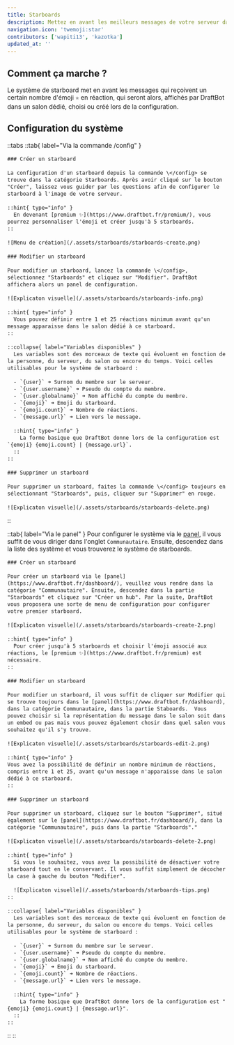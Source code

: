 ```yaml
---
title: Starboards
description: Mettez en avant les meilleurs messages de votre serveur dans un salon dédié en interagissant avec un émoji.
navigation.icon: 'twemoji:star'
contributors: ['wapiti13', 'kazotka']
updated_at: ''
---
```


## Comment ça marche ?

Le système de starboard met en avant les messages qui reçoivent un certain nombre d'émoji `⭐` en réaction, qui seront alors, affichés par DraftBot dans un salon dédié, choisi ou créé lors de la configuration.

## Configuration du système

::tabs
  ::tab{ label="Via la commande /config" }

    ### Créer un starboard

    La configuration d'un starboard depuis la commande \</config> se trouve dans la catégorie Starboards. Après avoir cliqué sur le bouton "Créer", laissez vous guider par les questions afin de configurer le starboard à l'image de votre serveur.

    ::hint{ type="info" }
      En devenant [premium ✨](https://www.draftbot.fr/premium/), vous pourrez personnaliser l'émoji et créer jusqu'à 5 starboards.
    ::

    ![Menu de création](/.assets/starboards/starboards-create.png)

    ### Modifier un starboard

    Pour modifier un starboard, lancez la commande \</config>, sélectionnez "Starboards" et cliquez sur "Modifier". DraftBot affichera alors un panel de configuration.

    ![Explicaton visuelle](/.assets/starboards/starboards-info.png)

    ::hint{ type="info" }
      Vous pouvez définir entre 1 et 25 réactions minimum avant qu'un message apparaisse dans le salon dédié à ce starboard.
    ::

    ::collapse{ label="Variables disponibles" }
      Les variables sont des morceaux de texte qui évoluent en fonction de la personne, du serveur, du salon ou encore du temps. Voici celles utilisables pour le système de starboard :

      - `{user}` ➜ Surnom du membre sur le serveur.
      - `{user.username}` ➜ Pseudo du compte du membre.
      - `{user.globalname}` ➜ Nom affiché du compte du membre.
      - `{emoji}` ➜ Emoji du starboard.
      - `{emoji.count}` ➜ Nombre de réactions.
      - `{message.url}` ➜ Lien vers le message.

      ::hint{ type="info" }
        La forme basique que DraftBot donne lors de la configuration est `{emoji} {emoji.count} | {message.url}`.
      ::
    ::

    ### Supprimer un starboard

    Pour supprimer un starboard, faites la commande \</config> toujours en sélectionnant "Starboards", puis, cliquer sur "Supprimer" en rouge.

    ![Explicaton visuelle](/.assets/starboards/starboards-delete.png)
  ::

  ::tab{ label="Via le panel" }
    Pour configurer le système via le [panel](https://www.draftbot.fr/dashboard/), il vous suffit de vous diriger dans l'onglet `Communautaire`. Ensuite, descendez dans la liste des système et vous trouverez le système de starboards.

    ### Créer un starboard

    Pour créer un starboard via le [panel](https://www.draftbot.fr/dashboard/), veuillez vous rendre dans la catégorie "Communautaire". Ensuite, descendez dans la partie "Starboards" et cliquez sur "Créer un hub". Par la suite, DraftBot vous proposera une sorte de menu de configuration pour configurer votre premier starboard.

    ![Explicaton visuelle](/.assets/starboards/starboards-create-2.png)

    ::hint{ type="info" }
      Pour créer jusqu'à 5 starboards et choisir l'émoji associé aux réactions, le [premium ✨](https://www.draftbot.fr/premium) est nécessaire.
    ::

    ### Modifier un starboard

    Pour modifier un starboard, il vous suffit de cliquer sur Modifier qui se trouve toujours dans le [panel](https://www.draftbot.fr/dashboard), dans la catégorie Communautaire, dans la partie Staboards.  Vous pouvez choisir si la représentation du message dans le salon soit dans un embed ou pas mais vous pouvez également chosir dans quel salon vous souhaitez qu'il s'y trouve.

    ![Explicaton visuelle](/.assets/starboards/starboards-edit-2.png)

    ::hint{ type="info" }
    Vous avez la possibilité de définir un nombre minimum de réactions, compris entre 1 et 25, avant qu'un message n'apparaisse dans le salon dédié à ce starboard.
    ::

    ### Supprimer un starboard

    Pour supprimer un starboard, cliquez sur le bouton "Supprimer", situé également sur le [panel](https://www.draftbot.fr/dashboard/), dans la catégorie "Communautaire", puis dans la partie "Starboards"."

    ![Explicaton visuelle](/.assets/starboards/starboards-delete-2.png)

    ::hint{ type="info" }
      Si vous le souhaitez, vous avez la possibilité de désactiver votre starboard tout en le conservant. Il vous suffit simplement de décocher la case à gauche du bouton "Modifier".

      ![Explicaton visuelle](/.assets/starboards/starboards-tips.png)
    ::

    ::collapse{ label="Variables disponibles" }
      Les variables sont des morceaux de texte qui évoluent en fonction de la personne, du serveur, du salon ou encore du temps. Voici celles utilisables pour le système de starboard :

      - `{user}` ➜ Surnom du membre sur le serveur.
      - `{user.username}` ➜ Pseudo du compte du membre.
      - `{user.globalname}` ➜ Nom affiché du compte du membre.
      - `{emoji}` ➜ Emoji du starboard.
      - `{emoji.count}` ➜ Nombre de réactions.
      - `{message.url}` ➜ Lien vers le message.

      ::hint{ type="info" }
        La forme basique que DraftBot donne lors de la configuration est "{emoji} {emoji.count} | {message.url}".
      ::
    ::
  ::
::
